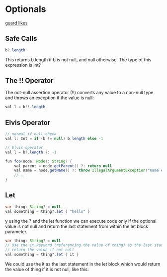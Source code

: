 # Optionals

[guard likes](https://android.jlelse.eu/a-few-ways-to-implement-a-swift-like-guard-in-kotlin-ffd94027864e)

## Safe Calls

```java
b?.length
```

This returns b.length if b is not null, and null otherwise. The type of this expression is Int?

## The !! Operator

The not-null assertion operator (!!) converts any value to a non-null type and throws an exception if the value is null:

```java
val l = b!!.length
```

## Elvis Operator

```Java
// normal if null check
val l: Int = if (b != null) b.length else -1

// Elvis operator
val l = b?.length ?: -1
```

```java
fun foo(node: Node): String? {
    val parent = node.getParent() ?: return null
    val name = node.getName() ?: throw IllegalArgumentException("name expected")
    // ...
}
```

## Let

```java
var thing: String? = null
val something = thing?.let { "hello" }
```

y using the ? and the let function we can execute code only if the optional value is not null and return the last statement from within the let block parameter.

```java
var thing: String? = null
// Use the it keyword (referencing the value of thing) as the last statement in the let block to 
// return the value if not null
val something = thing?.let { it }
```

We could use the it as the last statement in the let block which would return the value of thing if it is not null, like this: